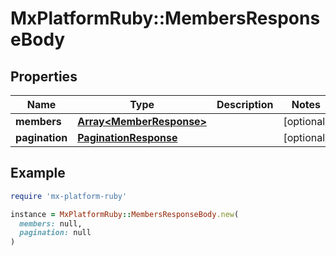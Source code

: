 # MxPlatformRuby::MembersResponseBody

## Properties

| Name | Type | Description | Notes |
| ---- | ---- | ----------- | ----- |
| **members** | [**Array&lt;MemberResponse&gt;**](MemberResponse.md) |  | [optional] |
| **pagination** | [**PaginationResponse**](PaginationResponse.md) |  | [optional] |

## Example

```ruby
require 'mx-platform-ruby'

instance = MxPlatformRuby::MembersResponseBody.new(
  members: null,
  pagination: null
)
```

